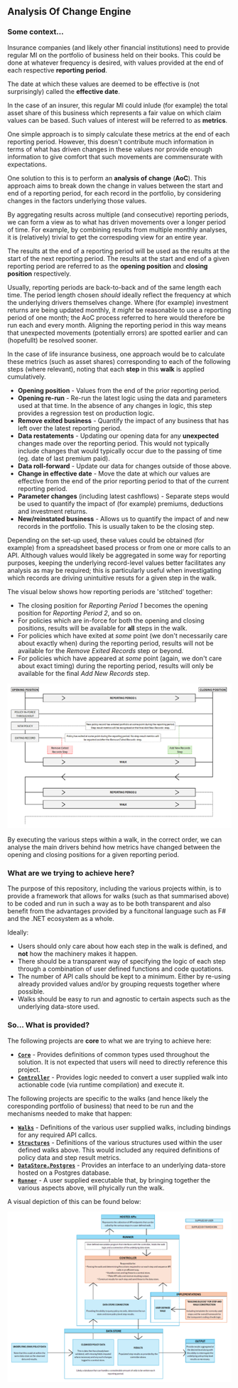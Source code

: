 
## Analysis Of Change Engine

### Some context...

Insurance companies (and likely other financial institutions) need to provide regular MI on the portfolio of business held on their books. This could be done at whatever frequency is desired, with values provided at the end of each respective **reporting period**.

The date at which these values are deemed to be effective is (not surprisingly) called the **effective date**.

In the case of an insurer, this regular MI could inlude (for example) the total asset share of this business which represents a fair value on which claim values can be based. Such values of interest will be referred to as **metrics**.

One simple approach is to simply calculate these metrics at the end of each reporting period. However, this doesn't contribute much information in terms of what has driven changes in these values nor provide enough information to give comfort that such movements are commensurate with expectations.

One solution to this is to perform an **analysis of change** (**AoC**). This approach aims to break down the change in values between the start and end of a reporting period, for each record in the portfolio, by considering changes in the factors underlying those values.

By aggregating results across multiple (and consecutive) reporting periods, we can form a view as to what has driven movements over a longer period of time. For example, by combining results from multiple monthly analyses, it is (relatively) trivial to get the correspoding view for an entire year.

The results at the end of a reporting period will be used as the results at the start of the next reporting period. The results at the start and end of a given reporting period are referred to as the **opening position** and **closing position** respectively.

Usually, reporting periods are back-to-back and of the same length each time. The period length chosen _should_ ideally reflect the frequency at which the underlying drivers themselves change. Where (for example) investment returns are being updated monthly, it _might_ be reasonable to use a reporting period of one month; the AoC process referred to here would therefore be run each and every month. Aligning the reporting period in this way means that unexpected movements (potentially errors) are spotted earlier and can (hopefullt) be resolved sooner.

In the case of life insurance business, one approach would be to calculate these metrics (such as asset shares) corresponding to each of the following steps (where relevant), noting that each **step** in this **walk** is applied cumulatively.

* **Opening position** - Values from the end of the prior reporting period.
* **Opening re-run** - Re-run the latest logic using the data and parameters used at that time. In the absence of any changes in logic, this step provides a regression test on production logic.
* **Remove exited business** - Quantify the impact of any business that has left over the latest reporting period.
* **Data restatements** - Updating our opening data for any **unexpected** changes made over the reporting period. This would not typically include changes that would typically occur due to the passing of time (eg. date of last premium paid).
* **Data roll-forward** - Update our data for changes outside of those above.
* **Change in effective date** - Move the date at which our values are effective from the end of the prior reporting period to that of the current reporting period.
* **Parameter changes** (including latest cashflows) - Separate steps would be used to quantify the impact of (for example) premiums, deductions and investment returns.
* **New/reinstated business** - Allows us to quantify the impact of and new records in the portfolio. This is usually taken to be the closing step.

Depending on the set-up used, these values could be obtained (for example) from a spreadsheet based process or from one or more calls to an API. Although values would likely be aggregated in some way for reporting purposes, keeping the underlying record-level values better facilitates any analysis as may be required; this is particularly useful when investigating which records are driving unintuitive resuts for a given step in the walk.

The visual below shows how reporting periods are 'stitched' together:

* The closing position for _Reporting Period 1_ becomes the opening position for _Reporting Period 2_, and so on.
* For policies which are in-force for both the opening and closing positions, results will be available for **all** steps in the walk.
* For policies which have exited at _some_ point (we don't necessarily care about exactly when) during the reporting period, results will not be available for the _Remove Exited Records_ step or beyond.
* For policies which have appeared at _some_ point (again, we don't care about exact timing) during the reporting period, results will only be available for the final _Add New Records_ step.

![](Documentation/policyflow.png)

By executing the various steps within a walk, in the correct order, we can analyse the main drivers behind how metrics have changed between the opening and closing positions for a given reporting period.

### What are we trying to achieve here?

The purpose of this repository, including the various projects within, is to provide a framework that allows for walks (such as that summarised above) to be coded and run in such a way as to be both transparent and also benefit from the advantages provided by a funcitonal language such as F# and the .NET ecosystem as a whole.

Ideally:

* Users should only care about how each step in the walk is defined, and **not** how the machinery makes it happen.
* There should be a transparent way of specifying the logic of each step through a combination of user defined functions and code quotations.
* The number of API calls should be kept to a minimum. Either by re-using already provided values and/or by grouping requests together where possible.
* Walks should be easy to run and agnostic to certain aspects such as the underlying data-store used.


### So... What is provided?

The following projects are **core** to what we are trying to achieve here:

* [**`Core`**](/Core) - Provides definitions of common types used throughout the solution. It is not expected that users will need to directly reference this project.
* [**`Controller`**](/Controller) - Provides logic needed to convert a user supplied walk into actionable code (via runtime compilation) and execute it.

The following projects are specific to the walks (and hence likely the coresponding portfolio of business) that need to be run and the mechanisms needed to make that happen:

* [**`Walks`**](/Walks) - Definitions of the various user supplied walks, including bindings for any required API callcs.
* [**`Structures`**](/Structures) - Definitions of the various structures used within the user defined walks above. This would included any required definitions of policy data and step result metrics.
* [**`DataStore.Postgres`**](/DataStore.Postgres) - Provides an interface to an underlying data-store hosted on a Postgres database.
* [**`Runner`**](/Runner) - A user supplied executable that, by bringing together the various aspects above, will phyically run the walk.

A visual depiction of this can be found below:

![](Documentation/overall.png)

